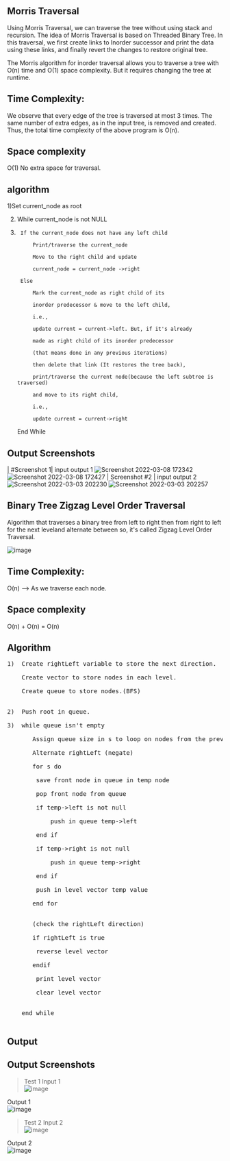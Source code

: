 ## Morris Traversal
Using Morris Traversal, we can traverse the tree without using stack and recursion. The idea of Morris Traversal is based on Threaded Binary Tree. In this traversal, we first create links to Inorder successor and print the data using these links, and finally revert the changes to restore original tree. 

The Morris algorithm for inorder traversal allows you to traverse a tree with O(n) time and O(1) space complexity. But it requires changing the tree at runtime.
## Time Complexity:
We observe that every edge of the tree is traversed at most 3 times. The same number of extra edges, as in the input tree, is removed and created. Thus, the total time complexity of the above program is O(n).
## Space complexity 
O(1)  No extra space for traversal.

## algorithm
1)Set current_node as root 

2)  While current_node is not NULL
3)  
        If the current_node does not have any left child
        
            Print/traverse the current_node
            
            Move to the right child and update 
            
            current_node = current_node ->right
            
        Else
        
            Mark the current_node as right child of its 
            
            inorder predecessor & move to the left child, 
            
            i.e., 
            
            update current = current->left. But, if it's already 
            
            made as right child of its inorder predecessor 
            
            (that means done in any previous iterations) 
            
            then delete that link (It restores the tree back), 
            
            print/traverse the current node(because the left subtree is traversed)
            
            and move to its right child, 
            
            i.e., 
            
            update current = current->right  
            
    End While

## Output Screenshots
| #Screenshot 1|
input output 1
![Screenshot 2022-03-08 172342](https://user-images.githubusercontent.com/78430607/157233621-1e25b74d-05e7-4b57-9586-7852b6ace4cf.png)
![Screenshot 2022-03-08 172427](https://user-images.githubusercontent.com/78430607/157233639-ab9b9271-5348-46f0-8514-f1ab629d2634.png)
| Screenshot #2  |
input output 2
![Screenshot 2022-03-03 202230](https://user-images.githubusercontent.com/78430607/156589622-279cf956-58e5-4672-9d8e-1187201d38ab.png)
![Screenshot 2022-03-03 202257](https://user-images.githubusercontent.com/78430607/156589641-7dfd9e98-c523-4375-b39a-07127f84720b.png)



## Binary Tree Zigzag Level Order Traversal
Algorithm that traverses a binary tree from left to right then from right to left for the next leveland alternate between so, it's called Zigzag Level Order Traversal.

![image](https://user-images.githubusercontent.com/29145628/165636674-e022fb00-9e58-457c-90c9-15f0e4d956d9.png)
	
## Time Complexity:
O(n) --> As we traverse each node.
## Space complexity 
O(n) + O(n) = O(n)

## Algorithm
<pre>
1)  Create rightLeft variable to store the next direction.<br>
    Create vector to store nodes in each level.<br>
    Create queue to store nodes.(BFS)<br>

2)  Push root in queue.<br>
3)  while queue isn't empty<br>
       Assign queue size in s to loop on nodes from the previous level<br>
       Alternate rightLeft (negate)<br>
       for s do<br>
        save front node in queue in temp node<br>
        pop front node from queue<br>
        if temp->left is not null<br>
            push in queue temp->left<br>
        end if<br>
        if temp->right is not null<br>
            push in queue temp->right<br>
        end if<br>
        push in level vector temp value<br>
       end for<br>

       (check the rightLeft direction)<br>
       if rightLeft is true<br>
        reverse level vector<br>
       endif<br>
        print level vector<br>
        clear level vector<br>
            
    end while<br>
</pre>

## Output
## Output Screenshots

> Test 1
Input 1<br>
![image](https://user-images.githubusercontent.com/29145628/165778429-8d96bf2f-9a9f-498c-8f50-48902c103b80.png)<br>

 Output 1<br>
![image](https://user-images.githubusercontent.com/29145628/165778615-78ba231f-02e9-4af8-bf2d-79215e861768.png)

> Test 2
Input 2<br>
![image](https://user-images.githubusercontent.com/29145628/165779137-fa49a002-14fe-48c6-bf92-9b01770b1822.png)

Output 2<br>
![image](https://user-images.githubusercontent.com/29145628/165779067-53be85e0-501c-470d-8ef5-e63b540215ac.png)

